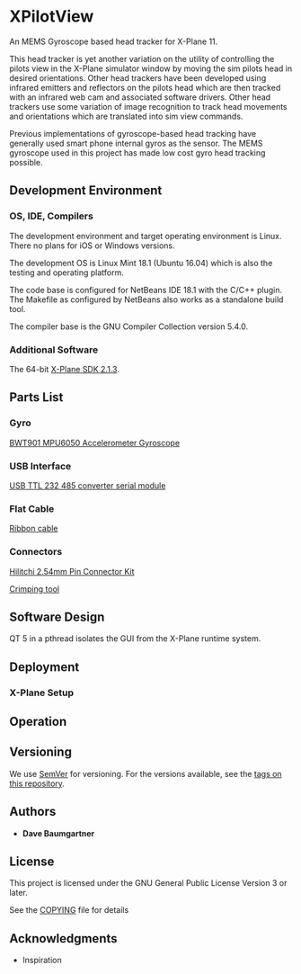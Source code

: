 # XPilotView

An MEMS Gyroscope based head tracker for X-Plane 11. 

This head tracker is yet another variation on the utility of controlling the pilots view in the X-Plane simulator window by moving the sim pilots head in desired orientations. Other head trackers have been developed using infrared emitters and reflectors on the pilots head which are then tracked with an infrared web cam and associated software drivers. Other head trackers use some variation of image recognition to track head movements and orientations which are translated into sim view commands.

Previous implementations of gyroscope-based head tracking have generally used smart phone internal gyros as the sensor. The MEMS gyroscope used in this project has made low cost gyro head tracking possible.

## Development Environment

### OS, IDE, Compilers
The development environment and target operating environment is Linux. There no plans for iOS or Windows versions.

The development OS is Linux Mint 18.1 (Ubuntu 16.04) which is also the testing and operating platform.

The code base is configured for NetBeans IDE 18.1 with the C/C++ plugin. The Makefile as configured by NetBeans also works as a standalone build tool.

The compiler base is the GNU Compiler Collection version 5.4.0.

### Additional Software

The 64-bit [X-Plane SDK 2.1.3](http://www.xsquawkbox.net/xpsdk/mediawiki/Main_Page). 

## Parts List

### Gyro

[BWT901 MPU6050 Accelerometer Gyroscope](https://www.amazon.com/gp/product/B018NNAZW8/ref=oh_aui_detailpage_o02_s00?ie=UTF8&psc=1)

### USB Interface

[USB TTL 232 485 converter serial module](https://www.amazon.com/gp/product/B01CNW061U/ref=oh_aui_detailpage_o05_s00?ie=UTF8&psc=1)

### Flat Cable

[Ribbon cable](https://www.amazon.com/gp/product/B007R9SQQM/ref=od_aui_detailpages00?ie=UTF8&psc=1)

### Connectors

[Hilitchi 2.54mm Pin Connector Kit](https://www.amazon.com/gp/product/B012EOO9Q0/ref=oh_aui_detailpage_o02_s00?ie=UTF8&psc=1)

[Crimping tool](https://www.amazon.com/gp/product/B00OMM4YUY/ref=pe_2640190_232748420_pd_te_o_mr_ti/144-0462194-4486716?_encoding=UTF8&pd_rd_i=B00OMM4YUY&pd_rd_r=ZRGQVRTNCG1R04RESCV2&pd_rd_w=FX2O9&pd_rd_wg=pk4xY)



## Software Design

QT 5 in a pthread isolates the GUI from the X-Plane runtime system.

## Deployment

### X-Plane Setup

## Operation

## Versioning

We use [SemVer](http://semver.org/) for versioning. For the versions available, see the [tags on this repository](https://github.com/your/project/tags). 

## Authors

* **Dave Baumgartner** 

## License

This project is licensed under the GNU General Public License Version 3 or later.

See the [COPYING](COPYING) file for details

## Acknowledgments

* Inspiration
